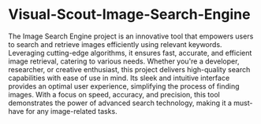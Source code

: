 # Visual-Scout-Image-Search-Engine
The Image Search Engine project is an innovative tool that empowers users to search and retrieve images efficiently using relevant keywords. Leveraging cutting-edge algorithms, it ensures fast, accurate, and efficient image retrieval, catering to various needs. Whether you're a developer, researcher, or creative enthusiast, this project delivers high-quality search capabilities with ease of use in mind. Its sleek and intuitive interface provides an optimal user experience, simplifying the process of finding images. With a focus on speed, accuracy, and precision, this tool demonstrates the power of advanced search technology, making it a must-have for any image-related tasks.
